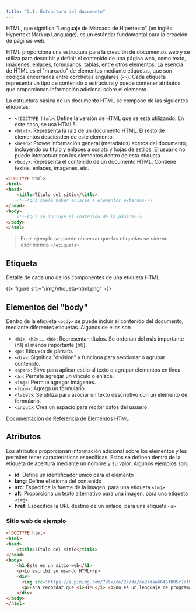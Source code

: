 ```yaml
---
title: "2.1: Estructura del documento"
---
```


HTML, que significa "Lenguaje de Marcado de Hipertexto" (en inglés Hypertext Markup Language), es un estándar fundamental para la creación de páginas web. 

HTML proporciona una estructura para la creación de documentos web y se utiliza para describir y definir el contenido de una página web, como texto, imágenes, enlaces, formularios, tablas, entre otros elementos. La esencia de HTML es el "marcado" de elementos mediante etiquetas, que son códigos encerrados entre corchetes angulares (`<>`). Cada etiqueta representa un tipo de contenido o estructura y puede contener atributos que proporcionan información adicional sobre el elemento.

La estructura básica de un documento HTML se compone de las siguientes etiquetas:
- `<!DOCTYPE html>`: Define la versión de HTML que se está utilizando. En este caso, se usa HTML5.
- `<html>`: Representa la raiz de un documento HTML. El resto de elementos descienden de este elemento.
- `<head>`: Provee información general (metadatos) acerca del documento, incluyendo su título y enlaces a scripts y hojas de estilos. El usuario no puede interactuar con los elementos dentro de esta etiqueta
- `<body>`: Representa el contenido de un documento HTML. Contiene textos, enlaces, imagenes, etc.

```html
<!DOCTYPE html>
<html>
<head>
    <title>Título del sitio</title>
    <!--Aquí suele haber enlaces a elementos externos-->
</head>
<body>
    <!--Aquí se incluye el contenido de la página-->
</body>
</html>
```

> En el ejemplo se puede observar que las etiquetas se *cierran* escribiendo `</etiqueta>`

## Etiqueta

Detalle de cada uno de los componentes de una etiqueta HTML.

{{< figure src="/img/etiqueta-html.png" >}}

## Elementos del "body"

Dentro de la etiqueta `<body>` se puede incluir el contenido del documento, mediante diferentes etiquetas. Algunos de ellos son
- `<h1>`, `<h2>` ... `<h6>`: Representan títulos. Se ordenan del más importante (h1) al menos importante (h6).
- `<p>`: Etiqueta de párrafo.
- `<div>`: Significa "division" y funciona para seccionar o agrupar contenido.
- `<span>`: Sirve para aplicar estilo al texto o agrupar elementos en línea.
- `<a>`: Permite agregar un vínculo o enlace.
- `<img>`: Permite agregar imágenes.
- `<form>`: Agrega un formulario.
- `<label>`: Se utiliza para asociar un texto descriptivo con un elemento de formulario.
- `<input>`: Crea un espacio para recibir datos del usuario.

[Documentación de Referencia de Elementos HTML](https://developer.mozilla.org/es/docs/Web/HTML/Element)

## Atributos

Los atributos proporcionan información adicional sobre los elementos y les permiten tener características específicas. Estos se definen dentro de la etiqueta de apertura mediante un nombre y su valor.
Algunos ejemplos son:

- **id**: Define un identificador único para el elemento
- **lang**: Define el idioma del contenido
- **src**: Especifica la fuente de la imagen, para una etiqueta `<img>`
- **alt**: Proporciona un texto alternativo para una imagen, para una etiqueta `<img>`
- **href**: Especifica la URL destino de un enlace, para una etiqueta `<a>`

### Sitio web de ejemplo

```html
<!DOCTYPE html>
<html>
<head>
    <title>Título del sitio</title>
</head>
<body>
    <h1>Este es un sitio web</h1>
    <p>Lo escribí yo usando HTML</p>
    <div>
      <img src="https://i.pinimg.com/736x/ce/27/da/ce27daa6646f005c7cfb8cfe88ba7f27.jpg" alt="html"/>
      <p>Para recordar que <i>HTML</i> <b>no es un lenguaje de programación</b></p>
    </div>
</body>
</html>
```
